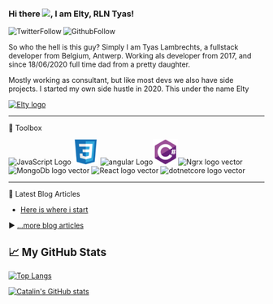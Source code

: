 ### Hi there <img src="https://raw.githubusercontent.com/MartinHeinz/MartinHeinz/master/wave.gif" width="30px">, I am Elty, RLN Tyas!

![TwitterFollow](https://img.shields.io/twitter/follow/TyasL_?style=social) 
![GithubFollow](https://img.shields.io/github/followers/eltyBelgium?style=social) 



So who the hell is this guy? Simply I am Tyas Lambrechts, a fullstack developer from Belgium, Antwerp.
Working als developer from 2017, and since 18/06/2020 full time dad from a pretty daughter.

Mostly working as consultant, but like most devs we also have side projects.
I started my own side hustle in 2020.
This under the name Elty

 [ <img src="[https://elty.be/wp-content/uploads/2020/11/Elty_Small.png](https://elty.be/wp-content/uploads/2023/12/Elty_medium.png)" alt="Elty logo" width="150" height="75"/>](https://elty.be/)


---

🧰 Toolbox

<img src="https://cdn.worldvectorlogo.com/logos/logo-javascript.svg" alt="JavaScript Logo" width="50" height="50"/> <img src="https://raw.githubusercontent.com/devicons/devicon/9f4f5cdb393299a81125eb5127929ea7bfe42889/icons/css3/css3-original.svg" alt="CSS Logo" width="50" height="50"/> <img src="https://cdn.worldvectorlogo.com/logos/angular-icon-1.svg" alt="angular Logo" width="50" height="50"/><img src="https://github.com/devicons/devicon/blob/master/icons/csharp/csharp-original.svg" alt="csharp Logo" width="50" height="50"/><img class="larger" src="https://cdn.worldvectorlogo.com/logos/ngrx.svg"  width="50" height="50" alt="Ngrx logo vector"> <img class="larger" src="https://cdn.worldvectorlogo.com/logos/mongodb-icon-1.svg"  width="50" height="50" alt="MongoDb logo vector"> <img class="larger" src="https://cdn.worldvectorlogo.com/logos/react-2.svg"  width="50" height="50" alt="React logo vector"> <img class="larger" src="https://cdn.worldvectorlogo.com/logos/dot-net-core-7.svg"  width="50" height="50" alt="dotnetcore logo vector"> 

---

📘 Latest Blog Articles

<!-- BLOG-POST-LIST:START -->
- [Here is where i start](https://elty.be/here-is-where-i-start/)
<!-- BLOG-POST-LIST:END -->

▶ [...more blog articles](https://elty.be/blog/)

## &#x1f4c8; My GitHub Stats

[![Top Langs](https://github-readme-stats.vercel.app/api/top-langs/?username=eltyBelgium&hide=html,css&theme=radical)](https://github.com/anuraghazra/github-readme-stats)

[![Catalin's GitHub stats](https://github-readme-stats.vercel.app/api?username=eltyBelgium&theme=radical)](https://github.com/anuraghazra/github-readme-stats)


<!--
**eltyBelgium/eltyBelgium** is a ✨ _special_ ✨ repository because its `README.md` (this file) appears on your GitHub profile.

Here are some ideas to get you started:

- 🔭 I’m currently working on ...
- 🌱 I’m currently learning ...
- 👯 I’m looking to collaborate on ...
- 🤔 I’m looking for help with ...
- 💬 Ask me about ...
- 📫 How to reach me: ...
- 😄 Pronouns: ...
- ⚡ Fun fact: ...
-->

